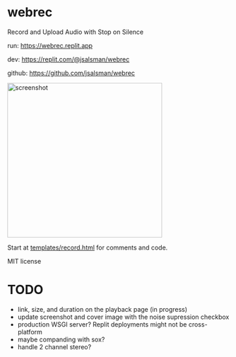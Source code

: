 # webrec
Record and Upload Audio with Stop on Silence

run: https://webrec.replit.app

dev: https://replit.com/@jsalsman/webrec

github: https://github.com/jsalsman/webrec

<img src="https://i.ibb.co/k69t7n5/Screenshot-20231124-005747.png" width=350 alt="screenshot"/>

Start at [templates/record.html](https://github.com/jsalsman/webrec/blob/main/templates/record.html)
for comments and code.

MIT license

# TODO
- link, size, and duration on the playback page (in progress)
- update screenshot and cover image with the noise supression checkbox
- production WSGI server? Replit deployments might not be cross-platform
- maybe companding with sox?
- handle 2 channel stereo?
